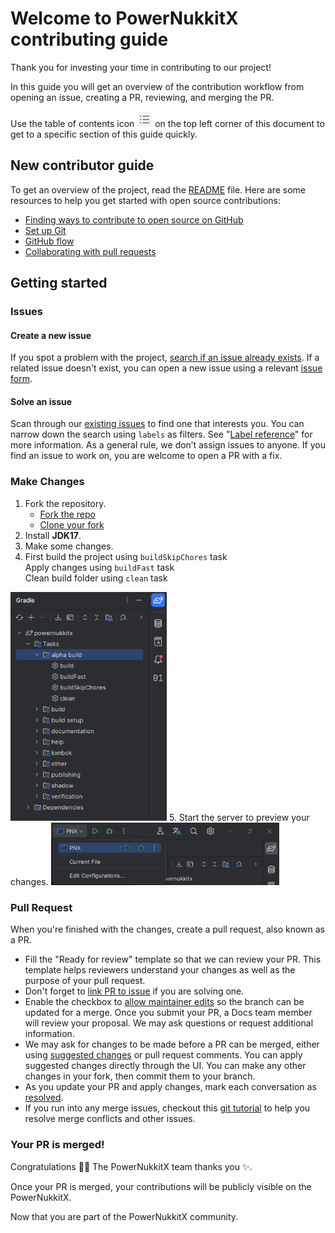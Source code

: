 # Welcome to PowerNukkitX contributing guide <!-- omit in toc -->

Thank you for investing your time in contributing to our project!

In this guide you will get an overview of the contribution workflow from opening an issue, creating a PR, reviewing, and merging the PR.

Use the table of contents icon <img alt="Table of contents icon" src="https://github.com/github/docs/blob/ffe538be0205f4d128f5d4f6e1fab7a5171655b2/contributing/images/table-of-contents.png?raw=true" width="25" height="25" /> on the top left corner of this document to get to a specific section of this guide quickly.

## New contributor guide

To get an overview of the project, read the [README](../README.md) file. Here are some resources to help you get started with open source contributions:

- [Finding ways to contribute to open source on GitHub](https://docs.github.com/en/get-started/exploring-projects-on-github/finding-ways-to-contribute-to-open-source-on-github)
- [Set up Git](https://docs.github.com/en/get-started/getting-started-with-git/set-up-git)
- [GitHub flow](https://docs.github.com/en/get-started/using-github/github-flow)
- [Collaborating with pull requests](https://docs.github.com/en/github/collaborating-with-pull-requests)


## Getting started

### Issues

#### Create a new issue

If you spot a problem with the project, [search if an issue already exists](https://github.com/PowerNukkitX/PowerNukkitX/issues). If a related issue doesn't exist, you can open a new issue using a relevant [issue form](https://github.com/PowerNukkitX/PowerNukkitX/issues/new/choose).

#### Solve an issue

Scan through our [existing issues](https://github.com/PowerNukkitX/PowerNukkitX/issues) to find one that interests you. You can narrow down the search using `labels` as filters. See "[Label reference](https://docs.github.com/en/contributing/collaborating-on-github-docs/label-reference)" for more information. As a general rule, we don’t assign issues to anyone. If you find an issue to work on, you are welcome to open a PR with a fix.

### Make Changes

1. Fork the repository.  
   - [Fork the repo](https://www.jetbrains.com/help/idea/fork-github-projects.html#fork)
   - [Clone your fork](https://www.jetbrains.com/help/idea/manage-projects-hosted-on-github.html#clone-from-GitHub)
2. Install **JDK17**.
3. Make some changes.
4. First build the project using `buildSkipChores` task  
Apply changes using `buildFast` task  
Clean build folder using `clean` task  
<img alt="build.png"  src="img/001.png" width="250px"/>
5. Start the server to preview your changes.  
<img alt="img.png" height="100" src="img/002.png"/>

### Pull Request

When you're finished with the changes, create a pull request, also known as a PR.
- Fill the "Ready for review" template so that we can review your PR. This template helps reviewers understand your changes as well as the purpose of your pull request.
- Don't forget to [link PR to issue](https://docs.github.com/en/issues/tracking-your-work-with-issues/linking-a-pull-request-to-an-issue) if you are solving one.
- Enable the checkbox to [allow maintainer edits](https://docs.github.com/en/github/collaborating-with-issues-and-pull-requests/allowing-changes-to-a-pull-request-branch-created-from-a-fork) so the branch can be updated for a merge.
  Once you submit your PR, a Docs team member will review your proposal. We may ask questions or request additional information.
- We may ask for changes to be made before a PR can be merged, either using [suggested changes](https://docs.github.com/en/github/collaborating-with-issues-and-pull-requests/incorporating-feedback-in-your-pull-request) or pull request comments. You can apply suggested changes directly through the UI. You can make any other changes in your fork, then commit them to your branch.
- As you update your PR and apply changes, mark each conversation as [resolved](https://docs.github.com/en/github/collaborating-with-issues-and-pull-requests/commenting-on-a-pull-request#resolving-conversations).
- If you run into any merge issues, checkout this [git tutorial](https://github.com/skills/resolve-merge-conflicts) to help you resolve merge conflicts and other issues.

### Your PR is merged!

Congratulations :tada::tada: The PowerNukkitX team thanks you :sparkles:.

Once your PR is merged, your contributions will be publicly visible on the PowerNukkitX.

Now that you are part of the PowerNukkitX community.